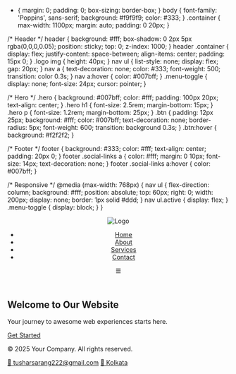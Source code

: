 * {
  margin: 0;
  padding: 0;
  box-sizing: border-box;
}
body {
  font-family: 'Poppins', sans-serif;
  background: #f9f9f9;
  color: #333;
}
.container {
  max-width: 1100px;
  margin: auto;
  padding: 0 20px;
}

/* Header */
header {
  background: #fff;
  box-shadow: 0 2px 5px rgba(0,0,0,0.05);
  position: sticky;
  top: 0;
  z-index: 1000;
}
header .container {
  display: flex;
  justify-content: space-between;
  align-items: center;
  padding: 15px 0;
}
.logo img {
  height: 40px;
}
nav ul {
  list-style: none;
  display: flex;
  gap: 20px;
}
nav a {
  text-decoration: none;
  color: #333;
  font-weight: 500;
  transition: color 0.3s;
}
nav a:hover {
  color: #007bff;
}
.menu-toggle {
  display: none;
  font-size: 24px;
  cursor: pointer;
}

/* Hero */
.hero {
  background: #007bff;
  color: #fff;
  padding: 100px 20px;
  text-align: center;
}
.hero h1 {
  font-size: 2.5rem;
  margin-bottom: 15px;
}
.hero p {
  font-size: 1.2rem;
  margin-bottom: 25px;
}
.btn {
  padding: 12px 25px;
  background: #fff;
  color: #007bff;
  text-decoration: none;
  border-radius: 5px;
  font-weight: 600;
  transition: background 0.3s;
}
.btn:hover {
  background: #f2f2f2;
}

/* Footer */
footer {
  background: #333;
  color: #fff;
  text-align: center;
  padding: 20px 0;
}
footer .social-links a {
  color: #fff;
  margin: 0 10px;
  font-size: 14px;
  text-decoration: none;
}
footer .social-links a:hover {
  color: #007bff;
}

/* Responsive */
@media (max-width: 768px) {
  nav ul {
    flex-direction: column;
    background: #fff;
    position: absolute;
    top: 60px;
    right: 0;
    width: 200px;
    display: none;
    border: 1px solid #ddd;
  }
  nav ul.active {
    display: flex;
  }
  .menu-toggle {
    display: block;
  }
}

<!DOCTYPE html>
<html lang="en">
<head>
  <meta charset="UTF-8" />
  <meta name="viewport" content="width=device-width, initial-scale=1.0" />
  <title>Responsive Landing Page</title>
  <link rel="stylesheet" href="style.css" />
  <link href="https://fonts.googleapis.com/css2?family=Poppins:wght@400;600&display=swap" rel="stylesheet" />
</head>
<body>

  <!-- Header -->
  <header>
    <div class="container">
      <div class="logo">
        <img src="64F4ACE5-2E5F-4054-AC84-2C0ABE4C967C.png" alt="Logo" />
      </div>
      <nav>
        <ul class="nav-links">
          <li><a href="#">Home</a></li>
          <li><a href="#">About</a></li>
          <li><a href="#">Services</a></li>
          <li><a href="#">Contact</a></li>
        </ul>
        <div class="menu-toggle" id="menu-toggle">&#9776;</div>
      </nav>
    </div>
  </header>

  <!-- Hero Section -->
  <section class="hero">
    <div class="container">
      <h1>Welcome to Our Website</h1>
      <p>Your journey to awesome web experiences starts here.</p>
      <a href="#" class="btn">Get Started</a>
    </div>
  </section>

  <!-- Footer -->
  <footer>
    <div class="container">
      <p>© 2025 Your Company. All rights reserved.</p>
      <div class="social-links">
        <a href="mailto:your-email@example.com">📧 tusharsarang222@gmail.com</a>
        <a href="#">📍 Kolkata</a>
      </div>
    </div>
  </footer>